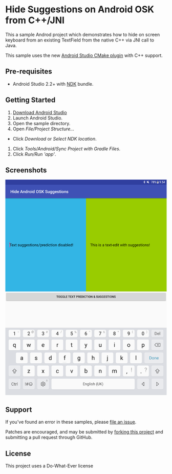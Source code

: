 Hide Suggestions on Android OSK from C++/JNI
==================
This a sample Androd project which demonstrates how to hide on screen keyboard from an existing TextField from the native C++ via JNI call to Java.

This sample uses the new [Android Studio CMake plugin](http://tools.android.com/tech-docs/external-c-builds) with C++ support.

Pre-requisites
--------------
- Android Studio 2.2+ with [NDK](https://developer.android.com/ndk/) bundle.

Getting Started
---------------
1. [Download Android Studio](http://developer.android.com/sdk/index.html)
1. Launch Android Studio.
1. Open the sample directory.
1. Open *File/Project Structure...*
  - Click *Download* or *Select NDK location*.
1. Click *Tools/Android/Sync Project with Gradle Files*.
1. Click *Run/Run 'app'*.

Screenshots
-----------
![screenshot](ScreenShot_Android_OSK.png)

Support
-------
If you've found an error in these samples, please [file an issue](https://github.com/laurikortevaara/android-osk-hide-suggestions/issues/new).

Patches are encouraged, and may be submitted by [forking this project](https://github.com/laurikortevaara/android-osk-hide-suggestions/fork) and
submitting a pull request through GitHub.

License
-------
This project uses a Do-What-Ever license
